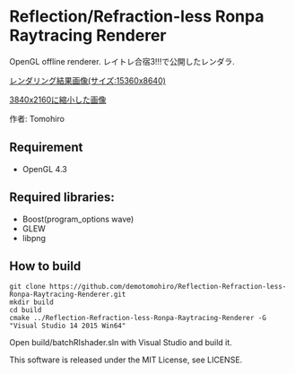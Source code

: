 Reflection/Refraction-less Ronpa Raytracing Renderer
===========
OpenGL offline renderer.
レイトレ合宿3!!!で公開したレンダラ.

[レンダリング結果画像(サイズ:15360x8640)](https://drive.google.com/file/d/0B7G5goy1SEP2S2RwSG51SVlYZ0U/view?usp=sharing)

[3840x2160に縮小した画像](http://demotomohiro.github.io/pic/render2015_4k.png)


作者: Tomohiro

## Requirement
* OpenGL 4.3

## Required libraries:
* Boost(program_options wave)
* GLEW
* libpng

## How to build
```console
git clone https://github.com/demotomohiro/Reflection-Refraction-less-Ronpa-Raytracing-Renderer.git
mkdir build
cd build
cmake ../Reflection-Refraction-less-Ronpa-Raytracing-Renderer -G "Visual Studio 14 2015 Win64"
```

Open build/batchRIshader.sln with Visual Studio and build it. 


This software is released under the MIT License, see LICENSE.
